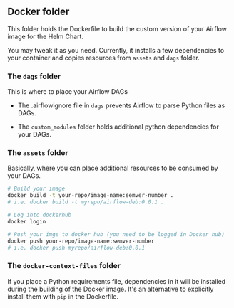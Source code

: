 ## Docker folder

This folder holds the Dockerfile to build the custom version of
your Airflow image for the Helm Chart.

You may tweak it as you need. Currently, it installs a few dependencies
to your container and copies resources from `assets` and `dags` folder.

### The `dags` folder

This is where to place your Airflow DAGs

* The .airflowignore file in `dags` prevents Airflow to parse Python
files as DAGs.

* The `custom_modules` folder holds additional python dependencies for your DAGs.

### The `assets` folder

Basically, where you can place additional resources to be consumed by your DAGs.

```bash
# Build your image
docker build -t your-repo/image-name:semver-number .
# i.e. docker build -t myrepo/airflow-deb:0.0.1 .

# Log into dockerhub
docker login

# Push your imge to docker hub (you need to be logged in Docker hub)
docker push your-repo/image-name:semver-number
# i.e. docker push myrepo/airflow-deb:0.0.1
```

### The `docker-context-files` folder

If you place a Python requirements file, dependencies in it will be installed during the building of the Docker image. It's an alternative to explicitly install them with `pip` in the Dockerfile.
